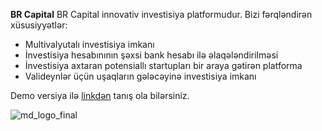 **BR Capital**
BR Capital innovativ investisiya platformudur. Bizi fərqləndirən xüsusiyyətlər:
* Multivalyutalı investisiya imkanı
* İnvestisiya hesabınının şəxsi bank hesabı ilə əlaqələndirilməsi
* İnvestisiya axtaran potensiallı startupları bir araya gətirən platforma 
* Valideynlər üçün uşaqların gələcəyinə investisiya imkanı

Demo versiya ilə [linkdən](https://brcapital.herokuapp.com/) tanış ola bilərsiniz.

![md_logo_final](https://user-images.githubusercontent.com/109274714/183361318-7a85052d-fad2-4ebc-ba88-3834e3cda26b.svg)

